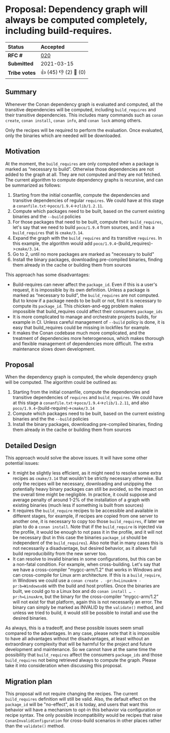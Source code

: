 # Proposal: Dependency graph will always be computed completely, including build-requires.

| **Status**        |  **Accepted**                                     |
|:------------------|:--------------------------------------------------|
| **RFC #**         | [020](https://github.com/conan-io/tribe/pull/20)  |
| **Submitted**     | 2021-03-15                                        |
| **Tribe votes**   |  :thumbsup: (45) :thumbsdown: (2) :eyes: (0)      |


## Summary

Whenever the Conan dependency graph is evaluated and computed, all the transitive dependencies will be computed, including ``build_requires`` and their transitive dependencies. This includes many commands such as ``conan create``, ``conan install``, ``conan info``, and ``conan lock`` among others.

Only the recipes will be required to perform the evaluation. Once evaluated, only the binaries which are needed will be downloaded.


## Motivation

At the moment, the ``build_requires`` are only computed when a package is marked as “necessary to build”. Otherwise those dependencies are not added to the graph at all. They are not computed and they are not fetched. The current algorithm to compute dependency graphs is recursive, and can be summarized as follows:

1. Starting from the initial conanfile, compute the dependencies and transitive dependencies of regular ``requires``. We could have at this stage a ``conanfile.txt``->``poco/1.9.4``->``zlib/1.2.11``.
2. Compute which packages need to be built, based on the current existing binaries and the ``--build`` policies
3. For those packages that need to be built, compute their ``build_requires``, let's say that we need to build ``poco/1.9.4`` from sources, and it has a ``build_requires`` that is ``cmake/3.14``.
4. Expand the graph with the ``build_requires`` and its transitive ``requires``. In this example, the algorithm would add ``poco/1.9.4``-(build_requires)->``cmake/3.14``.
5. Go to 2, until no more packages are marked as "necessary to build"
6. Install the binary packages, downloading pre-compiled binaries, finding them already in the cache or building them from sources


This approach has some disadvantages:

- Build-requires can never affect the ``package_id``. Even if this is a user's request, it is impossible by its own definition. Unless a package is marked as “necessary to build”, the ``build_requires`` are not computed. But to know if a package needs to be built or not, first it is necessary to compute its ``package_id``. This chicken-and-egg problem makes impossible that build_requires could affect their consumers ``package_ids``
- It is more complicated to manage and orchestrate projects builds, for example in CI. Unless careful management of ``--build`` policy is done, it is easy that build_requires could be missing in lockfiles for example.
- It makes the Conan codebase much more complicated, and the treatment of dependencies more heterogeneous, which makes thorough and flexible management of dependencies more difficult. The extra maintenance slows down development.


## Proposal

When the dependency graph is computed, the whole dependency graph will be computed. The algorithm could be outlined as:

1. Starting from the initial conanfile, compute the dependencies and transitive dependencies of ``requires`` and ``build_requires``. We could have at this stage a ``conanfile.txt``->``poco/1.9.4``->``zlib/1.2.11``, and also ``poco/1.9.4``-(build-require)->``cmake/3.14``
2. Compute which packages need to be built, based on the current existing binaries and the the ``--build`` policies
3. Install the binary packages, downloading pre-compiled binaries, finding them already in the cache or building them from sources


## Detailed Design

This approach would solve the above issues. It will have some other potential issues:

- It might be slightly less efficient, as it might need to resolve some extra recipes as ``cmake/3.14`` that wouldn’t be strictly necessary otherwise. But only the recipes will be necessary, downloading and unzipping the potentially heavy binary packages can still be avoided, so the impact on the overall time might be negligible. In practice, it could suppose and average penalty of around 1-2% of the installation of a graph with existing binaries (much less if something is built from sources)
- It requires the ``build_require`` recipes to be accessible and available in different stages, for example, if recipes are copied from one server to another one, it is necessary to copy too those ``build_requires``, if later we plan to do a ``conan install``. Note that if the ``build_require`` is injected via the profile, it would be enough to not pass it in the profile, and it will not be necessary (but in this case the binaries ``package_id`` should be independent of the ``build_requires``). Also note that in many cases this is not necessarily a disadvantage, but desired behavior, as it allows full build reproducibility from the new server too.
- It can resolve to invalid binaries in some configurations, but this can be a non-fatal condition. For example, when cross-building. Let's say that we have a cross-compiler "mygcc-arm/1.2" that works in Windows and can cross-compile for Linux arm architecture. If this is a ``build_require``, in Windows we could use a ``conan create . -pr:h=LinuxArm -pr:b=Windowsx86`` with the build and host profiles. Once the binaries are built, we could go to a Linux box and do ``conan install … -pr:h=LinuxArm``, but the binary for the cross-compiler “mygcc-arm/1.2” will not exist for that platform, again this is not necessarily an error.  The binary can simply be marked as INVALID by the ``validate()`` method, and unless we tried to build, it would still be possible to install and use the desired binaries.

As always, this is a tradeoff, and these possible issues seem small compared to the advantages. In any case, please note that it is impossible to have all advantages without the disadvantages, at least without an extraordinary complexity that will be harmful for the project and future development and maintenance. So we cannot have at the same time the possibility that ``build_requires`` affect the consumers ``package_ids`` and those ``build_requires`` not being retrieved always to compute the graph. Please take it into consideration when discussing this proposal.


## Migration plan

This proposal will not require changing the recipes. The current ``build_requires`` definition will still be valid. Also, the default effect on the ``package_id`` will be "no-effect", as it is today, and users that want this behavior will have a mechanism to opt-in this behavior via configuration or recipe syntax. The only possible incompatibility would be recipes that raise ``ConanInvalidConfiguration`` for cross-build scenarios in other places rather than the ``validate()`` method.
